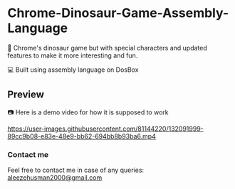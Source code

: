 # Chrome-Dinosaur-Game-Assembly-Language
:dragon: Chrome's dinosaur game but with special characters and updated features to make it more interesting and fun.

:computer: Built using assembly language on DosBox

## Preview
:camera: Here is a demo video for how it is supposed to work 

https://user-images.githubusercontent.com/81144220/132091999-89cc9b08-e83e-48e9-bb62-694bb8b93ba6.mp4

### Contact me
Feel free to contact me in case of any queries: aleezehusman2000@gmail.com

